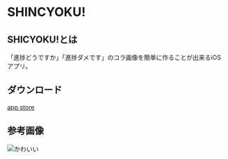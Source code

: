 SHINCYOKU!
=================

## SHICYOKU!とは
「進捗どうですか」「進捗ダメです」のコラ画像を簡単に作ることが出来るiOSアプリ。

## ダウンロード
[app store](https://itunes.apple.com/jp/app/id900904666)

## 参考画像
![かわいい](https://pbs.twimg.com/media/BxYdTDQCUAEY8Fy.png:large)
